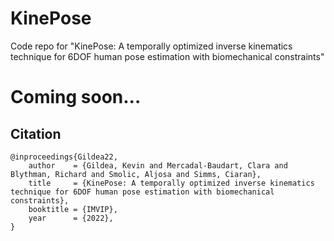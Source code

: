 # KinePose
Code repo for "KinePose: A temporally optimized inverse kinematics technique for 6DOF human pose estimation with biomechanical constraints"

# Coming soon...



## Citation
```
@inproceedings{Gildea22,
    author    = {Gildea, Kevin and Mercadal-Baudart, Clara and Blythman, Richard and Smolic, Aljosa and Simms, Ciaran},
    title     = {KinePose: A temporally optimized inverse kinematics technique for 6DOF human pose estimation with biomechanical constraints},
    booktitle = {IMVIP},
    year      = {2022},
}
```
